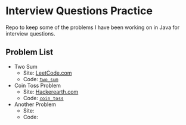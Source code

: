# Interview Questions Practice

Repo to keep some of the problems I have been working on in Java for interview questions.

## Problem List

- Two Sum
    - Site: [LeetCode.com](https://leetcode.com/problems/two-sum/)
    - Code: [`two_sum`](src/two_sum)
- Coin Toss Problem
    - Site: [Hackerearth.com](https://www.hackerearth.com/codearena/ring/3e5bd24/)
    - Code: [`coin_toss`](https://github.com/DannyMeister177/InterviewQs/tree/master/src/coin_toss)
- Another Problem
    - Site: 
    - Code: 
